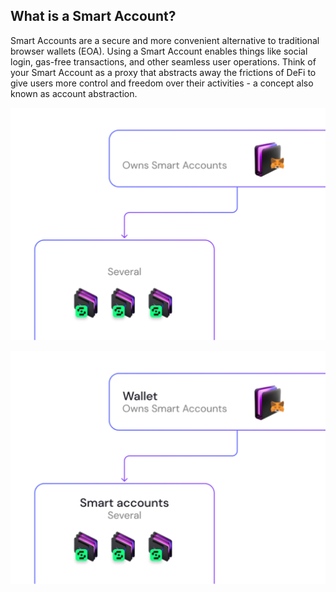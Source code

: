 ## What is a Smart Account?

Smart Accounts are a secure and more convenient alternative to traditional browser wallets (EOA). Using a Smart Account enables things like social login, gas-free transactions, and other seamless user operations. Think of your Smart Account as a proxy that abstracts away the frictions of DeFi to give users more control and freedom over their activities - a concept also known as account abstraction.

<p align="center">
  <img src="https://raw.githubusercontent.com/Premian-Labs/archetype-info-center/master/public/diagrams/03-what-is-a-smart-account-dark.png" alt="smart-account-dark" class="dark-only"/>
</p>

<p align="center">
  <img src="https://raw.githubusercontent.com/Premian-Labs/archetype-info-center/master/public/diagrams/03-what-is-a-smart-account-light.png" alt="smart-account-light" class="light-only"/>
</p>
